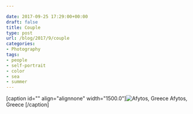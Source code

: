 ```yaml
---

date: 2017-09-25 17:29:00+00:00
draft: false
title: Couple
type: post
url: /blog/2017/9/couple
categories:
- Photography
tags:
- people
- self-portrait
- color
- sea
- summer
---
```


[caption id="" align="alignnone" width="1500.0"]![ Afytos, Greece ](/images/2017-09-25-20179couple/20170720-P7200100.jpg)
 Afytos, Greece [/caption]
